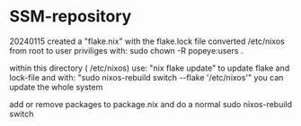 # SSM-repository
20240115 created a "flake.nix" with the flake.lock file
converted /etc/nixos from root to user priviliges with: sudo chown -R popeye:users .

within this directory ( /etc/nixos) use: "nix flake update" to update flake and lock-file
and with: "sudo nixos-rebuild switch --flake '/etc/nixos'" you can update the whole system

add or remove packages to package.nix and do a normal sudo nixos-rebuild switch

